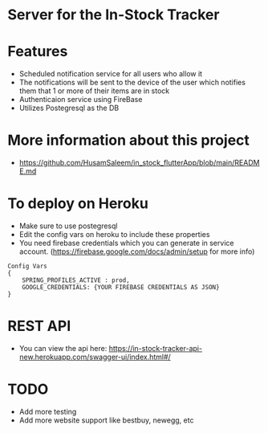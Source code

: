 # Server for the In-Stock Tracker

# Features
- Scheduled notification service for all users who allow it
- The notifications will be sent to the device of the user which notifies them that 1 or more of their items are in stock
- Authenticaion service using FireBase
- Utilizes Postegresql as the DB

# More information about this project
- https://github.com/HusamSaleem/in_stock_flutterApp/blob/main/README.md

# To deploy on Heroku
- Make sure to use postegresql
- Edit the config vars on heroku to include these properties
- You need firebase credentials which you can generate in service account. (https://firebase.google.com/docs/admin/setup for more info)
```
Config Vars
{
    SPRING_PROFILES_ACTIVE : prod,
    GOOGLE_CREDENTIALS: {YOUR FIREBASE CREDENTIALS AS JSON}
}

```

# REST API
- You can view the api here: https://in-stock-tracker-api-new.herokuapp.com/swagger-ui/index.html#/

# TODO
- Add more testing
- Add more website support like bestbuy, newegg, etc
